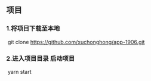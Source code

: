 ##	项目

###	1.将项目下载至本地

​	git clone https://github.com/xuchonghong/app-1906.git

###	2.进入项目目录 启动项目

​	yarn start 

